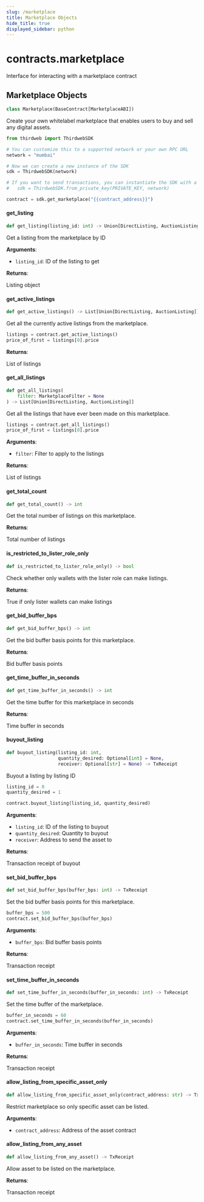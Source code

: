 ```yaml
---
slug: /marketplace
title: Marketplace Objects
hide_title: true
displayed_sidebar: python
---
```

<a id="contracts.marketplace"></a>

# contracts.marketplace

Interface for interacting with a marketplace contract

<a id="contracts.marketplace.Marketplace"></a>

## Marketplace Objects

```python
class Marketplace(BaseContract[MarketplaceABI])
```

Create your own whitelabel marketplace that enables users to buy and sell any digital assets.

```python
from thirdweb import ThirdwebSDK

# You can customize this to a supported network or your own RPC URL
network = "mumbai"

# Now we can create a new instance of the SDK
sdk = ThirdwebSDK(network)

# If you want to send transactions, you can instantiate the SDK with a private key instead:
#   sdk = ThirdwebSDK.from_private_key(PRIVATE_KEY, network)

contract = sdk.get_marketplace("{{contract_address}}")
```

<a id="contracts.marketplace.Marketplace.get_listing"></a>

#### get\_listing

```python
def get_listing(listing_id: int) -> Union[DirectListing, AuctionListing]
```

Get a listing from the marketplace by ID

**Arguments**:

- `listing_id`: ID of the listing to get

**Returns**:

Listing object

<a id="contracts.marketplace.Marketplace.get_active_listings"></a>

#### get\_active\_listings

```python
def get_active_listings() -> List[Union[DirectListing, AuctionListing]]
```

Get all the currently active listings from the marketplace.

```python
listings = contract.get_active_listings()
price_of_first = listings[0].price
```

**Returns**:

List of listings

<a id="contracts.marketplace.Marketplace.get_all_listings"></a>

#### get\_all\_listings

```python
def get_all_listings(
    filter: MarketplaceFilter = None
) -> List[Union[DirectListing, AuctionListing]]
```

Get all the listings that have ever been made on this marketplace.

```python
listings = contract.get_all_listings()
price_of_first = listings[0].price
```

**Arguments**:

- `filter`: Filter to apply to the listings

**Returns**:

List of listings

<a id="contracts.marketplace.Marketplace.get_total_count"></a>

#### get\_total\_count

```python
def get_total_count() -> int
```

Get the total number of listings on this marketplace.

**Returns**:

Total number of listings

<a id="contracts.marketplace.Marketplace.is_restricted_to_lister_role_only"></a>

#### is\_restricted\_to\_lister\_role\_only

```python
def is_restricted_to_lister_role_only() -> bool
```

Check whether only wallets with the lister role can make listings.

**Returns**:

True if only lister wallets can make listings

<a id="contracts.marketplace.Marketplace.get_bid_buffer_bps"></a>

#### get\_bid\_buffer\_bps

```python
def get_bid_buffer_bps() -> int
```

Get the bid buffer basis points for this marketplace.

**Returns**:

Bid buffer basis points

<a id="contracts.marketplace.Marketplace.get_time_buffer_in_seconds"></a>

#### get\_time\_buffer\_in\_seconds

```python
def get_time_buffer_in_seconds() -> int
```

Get the time buffer for this marketplace in seconds

**Returns**:

Time buffer in seconds

<a id="contracts.marketplace.Marketplace.buyout_listing"></a>

#### buyout\_listing

```python
def buyout_listing(listing_id: int,
                   quantity_desired: Optional[int] = None,
                   receiver: Optional[str] = None) -> TxReceipt
```

Buyout a listing by listing ID

```python
listing_id = 0
quantity_desired = 1

contract.buyout_listing(listing_id, quantity_desired)
```

**Arguments**:

- `listing_id`: ID of the listing to buyout
- `quantity_desired`: Quantity to buyout
- `receiver`: Address to send the asset to

**Returns**:

Transaction receipt of buyout

<a id="contracts.marketplace.Marketplace.set_bid_buffer_bps"></a>

#### set\_bid\_buffer\_bps

```python
def set_bid_buffer_bps(buffer_bps: int) -> TxReceipt
```

Set the bid buffer basis points for this marketplace.

```python
buffer_bps = 500
contract.set_bid_buffer_bps(buffer_bps)
```

**Arguments**:

- `buffer_bps`: Bid buffer basis points

**Returns**:

Transaction receipt

<a id="contracts.marketplace.Marketplace.set_time_buffer_in_seconds"></a>

#### set\_time\_buffer\_in\_seconds

```python
def set_time_buffer_in_seconds(buffer_in_seconds: int) -> TxReceipt
```

Set the time buffer of the marketplace.

```python
buffer_in_seconds = 60
contract.set_time_buffer_in_seconds(buffer_in_seconds)
```

**Arguments**:

- `buffer_in_seconds`: Time buffer in seconds

**Returns**:

Transaction receipt

<a id="contracts.marketplace.Marketplace.allow_listing_from_specific_asset_only"></a>

#### allow\_listing\_from\_specific\_asset\_only

```python
def allow_listing_from_specific_asset_only(contract_address: str) -> TxReceipt
```

Restrict marketplace so only specific asset can be listed.

**Arguments**:

- `contract_address`: Address of the asset contract

<a id="contracts.marketplace.Marketplace.allow_listing_from_any_asset"></a>

#### allow\_listing\_from\_any\_asset

```python
def allow_listing_from_any_asset() -> TxReceipt
```

Allow asset to be listed on the marketplace.

**Returns**:

Transaction receipt
